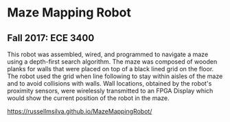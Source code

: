 # Maze Mapping Robot
## Fall 2017: ECE 3400 

This robot was assembled, wired, and programmed to navigate a maze using a depth-first search algorithm.
The maze was composed of wooden planks for walls that were placed on top of a black lined grid on the floor. 
The robot used the grid when line following to stay within aisles of the maze and to avoid collisions with walls.
Wall locations, obtained by the robot's proximity sensors, were wirelessly transmitted to an FPGA Display
which would show the current position of the robot in the maze.

https://russellmsilva.github.io/MazeMappingRobot/
